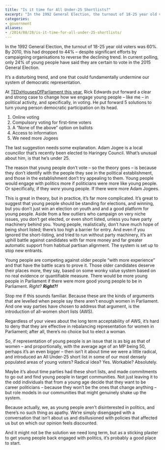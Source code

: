 ```yaml
---
title: "Is it time for All Under-25 Shortlists?"
excerpt: "In the 1992 General Election, the turnout of 18-25 year old voters was 60%. By 2010, this had dropped to 44%. What can be done to reverse that trend?"
categories:
- government
aliases:
- /2014/08/28/is-it-time-for-all-under-25-shortlists/
---
```

In the 1992 General Election, the turnout of 18-25 year old voters was 60%. By 2010, this had dropped to 44% &#8211; despite significant efforts by campaigning organisations to reverse the declining trend. In current polling, only 24% of young people have said they are certain to vote in the 2015 General Election.

It&#8217;s a disturbing trend, and one that could fundamentally undermine our system of democratic representation.

At [TEDxHousesOfParliament this year](https://www.youtube.com/watch?v=nlYpMGI6iNQ), Rick Edwards put forward a clear and strong case to change how we engage young people &#8211; like me &#8211; in political activity, and specifically, in voting. He put forward 5 solutions to turn young person democratic participation on its head.

  1. Online voting 
  2. Compulsory voting for first-time voters
  3. A &#8220;None of the above&#8221; option on ballots
  4. Access to information
  5. We need more Jogees

The last suggestion needs some explanation. Adam Jogee is a local councillor that&#8217;s recently been elected to Haringey Council. What&#8217;s unusual about him, is that he&#8217;s under 25.

The reason that young people don&#8217;t vote &#8211; so the theory goes &#8211; is because they don&#8217;t identify with the people they see in the political establishment, and those in the establishment don&#8217;t try appealing to them. Young people would engage with politics more if politicians were more like young people. Or specifically, if they *were* young people. If there were more Adam Jogees.

This is great in theory, but in practice, it&#8217;s far more complicated. It&#8217;s great to suggest that young people should be standing for elections, and winning, but you don&#8217;t just win an election on youth and and a good platform for young people. Aside from a few outliers who campaign on very niche issues, you don&#8217;t get elected, or even short listed, unless you have party machinery behind you. Young people, realistically, don&#8217;t have much hope of being short listed; there&#8217;s too high a barrier for entry. And even if you ignored the short-listing, and tried to run without party machinery, it&#8217;s an uphill battle against candidates with far more money and far greater automatic support from habitual partisan alignment. The system is set up to stop new entrants.

Young people are competing against older people &#8220;with more experience&#8221; and that have the battle scars to prove it. Those older candidates deserve their places more, they say, based on some wonky value system based on no real evidence or quantifiable measure. There would be more young people in Parliament if there were more good young people to be in Parliament. *Right?* ***Right?!***

Stop me if this sounds familiar. Because these are the kinds of arguments that are levelled when people say there aren&#8217;t enough women in Parliament. And one way parties have chosen to address that argument, is the introduction of all-women short lists (AWS).

Regardless of your views about the long term acceptability of AWS, it&#8217;s hard to deny that they are effective in rebalancing representation for women in Parliament; after all, there&#8217;s no choice but to elect a woman.

So, if representation of young people is an issue that is as big as that of women &#8211; and proportionally, with the average age of an MP being 50, perhaps it&#8217;s an even bigger &#8211; then isn’t it about time we were a little radical, and introduced an All Under-25 short list in some of our most densely populated areas of young voters? Radical idea? Yes. Workable? Absolutely.

Maybe it&#8217;s about time parties had these short lists, and made commitments to go out and find young people in target communities. Not just leaving it to the odd individuals that from a young age decide that they want to be career politicians &#8211; because they won&#8217;t be the ones that change anything &#8211; but role models in our communities that might genuinely shake up the system.

Because actually, we, as young people aren&#8217;t disinterested in politics, and there&#8217;s no such thing as apathy. We&#8217;re simply disengaged with a conversation that isn&#8217;t about us and disillusioned with policies that affected us but on which our opinion feels discounted.

And it might not be the solution we need long term, but as a sticking plaster to get young people back engaged with politics, it&#8217;s probably a good place to start.